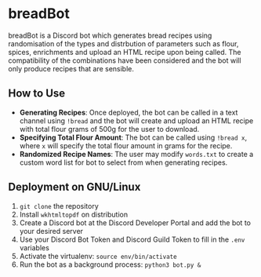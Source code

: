 # breadBot
breadBot is a Discord bot which generates bread recipes using randomisation of the types and distrbution of parameters such as flour, spices, enrichments and upload an HTML recipe upon being called. The compatibility of the combinations have been considered and the bot will only produce recipes that are sensible.

## How to Use
- __Generating Recipes__: Once deployed, the bot can be called in a text channel using `!bread` and the bot will create and upload an HTML recipe with total flour grams of 500g for the user to download.
- __Specifying Total Flour Amount__: The bot can be called using `!bread x`, where `x` will specify the total flour amount in grams for the recipe.
- __Randomized Recipe Names__: The user may modify `words.txt` to create a custom word list for bot to select from when generating recipes.

## Deployment on GNU/Linux
1. `git clone` the repository
2. Install `wkhtmltopdf` on distribution
3. Create a Discord bot at the Discord Developer Portal and add the bot to your desired server
4. Use your Discord Bot Token and Discord Guild Token to fill in the `.env` variables
5. Activate the virtualenv: `source env/bin/activate`
6. Run the bot as a background process: `python3 bot.py &`